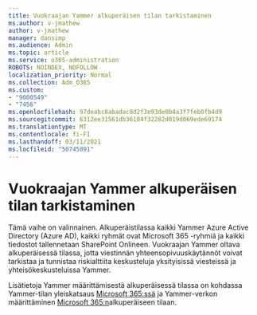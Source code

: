 ```yaml
---
title: Vuokraajan Yammer alkuperäisen tilan tarkistaminen
ms.author: v-jmathew
author: v-jmathew
manager: dansimp
ms.audience: Admin
ms.topic: article
ms.service: o365-administration
ROBOTS: NOINDEX, NOFOLLOW
localization_priority: Normal
ms.collection: Adm_O365
ms.custom:
- "9000549"
- "7456"
ms.openlocfilehash: 97deabc8abadac8d2f3e93de0b4a3f7feb0fb4d9
ms.sourcegitcommit: 6312ee31561db36104f32282d019d069ede69174
ms.translationtype: MT
ms.contentlocale: fi-FI
ms.lasthandoff: 03/11/2021
ms.locfileid: "50745091"
---
```

# <a name="verify-your-yammer-tenant-is-in-native-mode"></a>Vuokraajan Yammer alkuperäisen tilan tarkistaminen

Tämä vaihe on valinnainen. Alkuperäistilassa kaikki Yammer Azure Active Directory (Azure AD), kaikki ryhmät ovat Microsoft 365 -ryhmiä ja kaikki tiedostot tallennetaan SharePoint Onlineen. Vuokraajan Yammer oltava alkuperäisessä tilassa, jotta viestinnän yhteensopivuuskäytännöt voivat tarkistaa ja tunnistaa riskialttiita keskusteluja yksityisissä viesteissä ja yhteisökeskusteluissa Yammer.  
  
Lisätietoja Yammer määrittämisestä alkuperäisessä tilassa on kohdassa Yammer-tilan yleiskatsaus [Microsoft 365:ssä](https://go.microsoft.com/fwlink/?linkid=2129829) ja Yammer-verkon määrittäminen [Microsoft 365:n](https://go.microsoft.com/fwlink/?linkid=2129772)alkuperäiseen tilaan.
